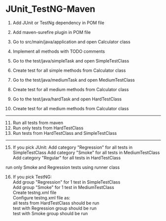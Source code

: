 # JUnit_TestNG-Maven

1. Add JUnit or TestNg dependency in POM file
2. Add maven-surefire plugin in POM file

3. Go to src/main/java/application and open Calculator class
4. Implement all methods with TODO comments

5. Go to the test/java/simpleTask and open SimpleTestClass
6. Create test for all simple methods from Calculator class


7. Go to the test/java/mediumTask and open MediumTestClass
8. Create test for all medium methods from Calculator class

9. Go to the test/java/hardTask and open HardTestClass
10. Create test for all medium methods from Calculator class

************************************************************

11. Run all tests from maven
13. Run only tests from HardTestClass
14. Run tests from HardTestClass and SimpleTestClass

************************************************************

15. If you pick JUnit:
Add category "Regression" for all tests in SimpleTestClass
Add category "Smoke" for all tests in MediumTestClass
Add category "Regular" for all tests in HardTestClass

run only Smoke and Regression tests using runner class


16. If you pick TestNG:<br />
Add group "Regression" for 1 test in SimpleTestClass<br />
Add group "Smoke" for 1 test in MediumTestClass<br />
Create testng.xml file<br />
Configure testng.xml file as:<br />
all tests from HardTestClass should be run<br />
test with Regression group should be run<br />
test with Smoke group should be run<br />

